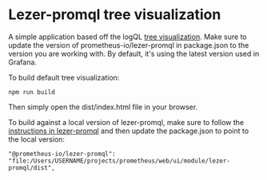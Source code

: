 # Lezer-promql tree visualization
A simple application based off the logQL [tree visualization](https://github.com/grafana/lezer-logql/blob/main/tools/tree-viz.html).
Make sure to update the version of prometheus-io/lezer-promql in package.json to the version you are working with. By default, it's using the latest version used in Grafana.

To build default tree visualization:

```
npm run build
```

Then simply open the dist/index.html file in your browser.

To build against a local version of lezer-promql, make sure to follow the [instructions in lezer-promql](https://github.com/prometheus/prometheus/blob/main/web/ui/module/lezer-promql/README.md) and then update the package.json to point to the local version: 

    "@prometheus-io/lezer-promql": "file:/Users/USERNAME/projects/prometheus/web/ui/module/lezer-promql/dist",
